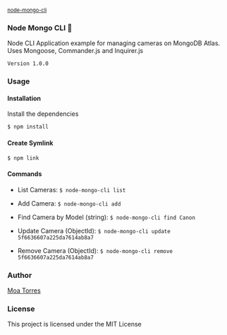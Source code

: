 <sub>[node-mongo-cli](https://github.com/moatorres/node-mongo-cli)</sub>

### Node Mongo CLI 📡 

Node CLI Application example for managing cameras on MongoDB Atlas. Uses Mongoose, Commander.js and Inquirer.js

`Version 1.0.0`

### Usage

#### Installation

Install the dependencies

```sh
$ npm install
```

#### Create Symlink

```sh
$ npm link
```

#### Commands

- List Cameras: `$ node-mongo-cli list`

- Add Camera: `$ node-mongo-cli add`

- Find Camera by Model (string): `$ node-mongo-cli find Canon`

- Update Camera (ObjectId): `$ node-mongo-cli update 5f6636607a225da7614ab8a7`

- Remove Camera (ObjectId): `$ node-mongo-cli remove 5f6636607a225da7614ab8a7`

### Author

[Moa Torres](https://www.github.com/moatorres)

### License

This project is licensed under the MIT License
